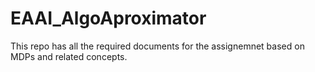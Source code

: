 # EAAI_AlgoAproximator
This repo has all the required documents for the assignemnet based on MDPs and related concepts. 
